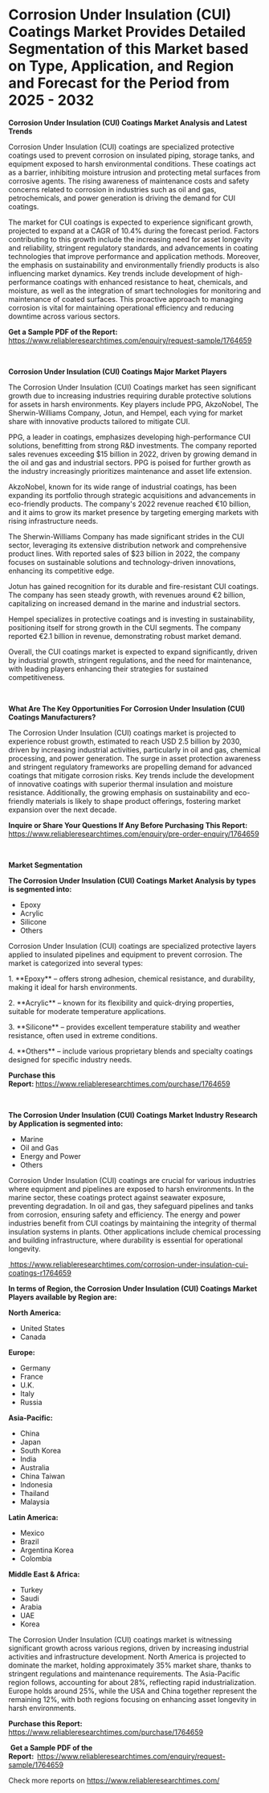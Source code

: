 <p><h1>Corrosion Under Insulation (CUI) Coatings Market Provides Detailed Segmentation of this Market based on Type, Application, and Region and Forecast for the Period from 2025 - 2032</h1></p><p><strong>Corrosion Under Insulation (CUI) Coatings Market Analysis and Latest Trends</strong></p>
<p><p>Corrosion Under Insulation (CUI) coatings are specialized protective coatings used to prevent corrosion on insulated piping, storage tanks, and equipment exposed to harsh environmental conditions. These coatings act as a barrier, inhibiting moisture intrusion and protecting metal surfaces from corrosive agents. The rising awareness of maintenance costs and safety concerns related to corrosion in industries such as oil and gas, petrochemicals, and power generation is driving the demand for CUI coatings.</p><p>The market for CUI coatings is expected to experience significant growth, projected to expand at a CAGR of 10.4% during the forecast period. Factors contributing to this growth include the increasing need for asset longevity and reliability, stringent regulatory standards, and advancements in coating technologies that improve performance and application methods. Moreover, the emphasis on sustainability and environmentally friendly products is also influencing market dynamics. Key trends include development of high-performance coatings with enhanced resistance to heat, chemicals, and moisture, as well as the integration of smart technologies for monitoring and maintenance of coated surfaces. This proactive approach to managing corrosion is vital for maintaining operational efficiency and reducing downtime across various sectors.</p></p>
<p><strong>Get a Sample PDF of the Report:&nbsp;</strong> <a href="https://www.reliableresearchtimes.com/enquiry/request-sample/1764659?utm_campaign=3313&utm_medium=2&utm_source=Github&utm_content=ia&utm_term=03042025&utm_id=corrosion-under-insulation-cui-coatings">https://www.reliableresearchtimes.com/enquiry/request-sample/1764659</a></p>
<p>&nbsp;</p>
<p><strong>Corrosion Under Insulation (CUI) Coatings Major Market Players</strong></p>
<p><p>The Corrosion Under Insulation (CUI) Coatings market has seen significant growth due to increasing industries requiring durable protective solutions for assets in harsh environments. Key players include PPG, AkzoNobel, The Sherwin-Williams Company, Jotun, and Hempel, each vying for market share with innovative products tailored to mitigate CUI.</p><p>PPG, a leader in coatings, emphasizes developing high-performance CUI solutions, benefitting from strong R&D investments. The company reported sales revenues exceeding $15 billion in 2022, driven by growing demand in the oil and gas and industrial sectors. PPG is poised for further growth as the industry increasingly prioritizes maintenance and asset life extension.</p><p>AkzoNobel, known for its wide range of industrial coatings, has been expanding its portfolio through strategic acquisitions and advancements in eco-friendly products. The company's 2022 revenue reached €10 billion, and it aims to grow its market presence by targeting emerging markets with rising infrastructure needs.</p><p>The Sherwin-Williams Company has made significant strides in the CUI sector, leveraging its extensive distribution network and comprehensive product lines. With reported sales of $23 billion in 2022, the company focuses on sustainable solutions and technology-driven innovations, enhancing its competitive edge.</p><p>Jotun has gained recognition for its durable and fire-resistant CUI coatings. The company has seen steady growth, with revenues around €2 billion, capitalizing on increased demand in the marine and industrial sectors.</p><p>Hempel specializes in protective coatings and is investing in sustainability, positioning itself for strong growth in the CUI segments. The company reported €2.1 billion in revenue, demonstrating robust market demand.</p><p>Overall, the CUI coatings market is expected to expand significantly, driven by industrial growth, stringent regulations, and the need for maintenance, with leading players enhancing their strategies for sustained competitiveness.</p></p>
<p>&nbsp;</p>
<p><strong>What Are The Key Opportunities For Corrosion Under Insulation (CUI) Coatings Manufacturers?</strong></p>
<p><p>The Corrosion Under Insulation (CUI) coatings market is projected to experience robust growth, estimated to reach USD 2.5 billion by 2030, driven by increasing industrial activities, particularly in oil and gas, chemical processing, and power generation. The surge in asset protection awareness and stringent regulatory frameworks are propelling demand for advanced coatings that mitigate corrosion risks. Key trends include the development of innovative coatings with superior thermal insulation and moisture resistance. Additionally, the growing emphasis on sustainability and eco-friendly materials is likely to shape product offerings, fostering market expansion over the next decade.</p></p>
<p><strong>Inquire or Share Your Questions If Any Before Purchasing This Report:</strong> <a href="https://www.reliableresearchtimes.com/enquiry/pre-order-enquiry/1764659?utm_campaign=3313&utm_medium=2&utm_source=Github&utm_content=ia&utm_term=03042025&utm_id=corrosion-under-insulation-cui-coatings">https://www.reliableresearchtimes.com/enquiry/pre-order-enquiry/1764659</a></p>
<p>&nbsp;</p>
<p><strong>Market Segmentation</strong></p>
<p><strong>The Corrosion Under Insulation (CUI) Coatings Market Analysis by types is segmented into:</strong></p>
<p><ul><li>Epoxy</li><li>Acrylic</li><li>Silicone</li><li>Others</li></ul></p>
<p><p>Corrosion Under Insulation (CUI) coatings are specialized protective layers applied to insulated pipelines and equipment to prevent corrosion. The market is categorized into several types: </p><p>1. **Epoxy** – offers strong adhesion, chemical resistance, and durability, making it ideal for harsh environments.</p><p>2. **Acrylic** – known for its flexibility and quick-drying properties, suitable for moderate temperature applications.</p><p>3. **Silicone** – provides excellent temperature stability and weather resistance, often used in extreme conditions.</p><p>4. **Others** – include various proprietary blends and specialty coatings designed for specific industry needs.</p></p>
<p><strong>Purchase this Report:&nbsp;</strong><a href="https://www.reliableresearchtimes.com/purchase/1764659?utm_campaign=3313&utm_medium=2&utm_source=Github&utm_content=ia&utm_term=03042025&utm_id=corrosion-under-insulation-cui-coatings">https://www.reliableresearchtimes.com/purchase/1764659</a></p>
<p>&nbsp;</p>
<p><strong>The Corrosion Under Insulation (CUI) Coatings Market Industry Research by Application is segmented into:</strong></p>
<p><ul><li>Marine</li><li>Oil and Gas</li><li>Energy and Power</li><li>Others</li></ul></p>
<p><p>Corrosion Under Insulation (CUI) coatings are crucial for various industries where equipment and pipelines are exposed to harsh environments. In the marine sector, these coatings protect against seawater exposure, preventing degradation. In oil and gas, they safeguard pipelines and tanks from corrosion, ensuring safety and efficiency. The energy and power industries benefit from CUI coatings by maintaining the integrity of thermal insulation systems in plants. Other applications include chemical processing and building infrastructure, where durability is essential for operational longevity.</p></p>
<p><a href="https://www.reliableresearchtimes.com/corrosion-under-insulation-cui-coatings-r1764659?utm_campaign=3313&utm_medium=2&utm_source=Github&utm_content=ia&utm_term=03042025&utm_id=corrosion-under-insulation-cui-coatings">&nbsp;https://www.reliableresearchtimes.com/corrosion-under-insulation-cui-coatings-r1764659</a></p>
<p><strong>In terms of Region, the Corrosion Under Insulation (CUI) Coatings Market Players available by Region are:</strong></p>
<p>
    <p> <strong> North America: </strong>
        <ul>
            <li>United States</li>
            <li>Canada</li>
        </ul>
        </p> 
    <p> <strong> Europe: </strong>
        <ul>
            <li>Germany</li>
            <li>France</li>
            <li>U.K.</li>
            <li>Italy</li>
            <li>Russia</li>
        </ul>
        </p> 
    <p> <strong> Asia-Pacific: </strong>
        <ul>
            <li>China</li>
            <li>Japan</li>
            <li>South Korea</li>
            <li>India</li>
            <li>Australia</li>
            <li>China Taiwan</li>
            <li>Indonesia</li>
            <li>Thailand</li>
            <li>Malaysia</li>
        </ul>
        </p> 
    <p> <strong> Latin America: </strong>
        <ul>
            <li>Mexico</li>
            <li>Brazil</li>
            <li>Argentina Korea</li>
            <li>Colombia</li>
        </ul>
        </p> 
    <p> <strong> Middle East & Africa: </strong>
        <ul>
            <li>Turkey</li>
            <li>Saudi</li>
            <li>Arabia</li>
            <li>UAE</li>
            <li>Korea</li>
        </ul>
    </p>
    </p>
<p><p>The Corrosion Under Insulation (CUI) coatings market is witnessing significant growth across various regions, driven by increasing industrial activities and infrastructure development. North America is projected to dominate the market, holding approximately 35% market share, thanks to stringent regulations and maintenance requirements. The Asia-Pacific region follows, accounting for about 28%, reflecting rapid industrialization. Europe holds around 25%, while the USA and China together represent the remaining 12%, with both regions focusing on enhancing asset longevity in harsh environments.</p></p>
<p><strong>Purchase this Report: </strong><a href="https://www.reliableresearchtimes.com/purchase/1764659?utm_campaign=3313&utm_medium=2&utm_source=Github&utm_content=ia&utm_term=03042025&utm_id=corrosion-under-insulation-cui-coatings">https://www.reliableresearchtimes.com/purchase/1764659</a></p>
<p>&nbsp;<strong>Get a Sample PDF of the Report:&nbsp;&nbsp;</strong><a href="https://www.reliableresearchtimes.com/enquiry/request-sample/1764659?utm_campaign=3313&utm_medium=2&utm_source=Github&utm_content=ia&utm_term=03042025&utm_id=corrosion-under-insulation-cui-coatings">https://www.reliableresearchtimes.com/enquiry/request-sample/1764659</a></p>
<p><strong></strong></p>
<p>Check more reports on <a href="https://www.reliableresearchtimes.com/?utm_campaign=3313&utm_medium=2&utm_source=Github&utm_content=ia&utm_term=03042025&utm_id=corrosion-under-insulation-cui-coatings">https://www.reliableresearchtimes.com/</a></p>